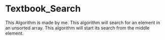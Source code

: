 # Textbook_Search
This Algorithm is made by me. This algorithm will search for an element in an unsorted array. 
This algorithm will start its search from the middle element.
